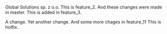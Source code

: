 Global Solutions sp. z o.o.
This is feature_2.
And these changes were made in master.
This is added in feature_3.

 A change.
 Yet another change.
 And some more chages in feature_11
 This is hotfix.
